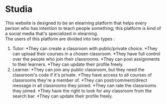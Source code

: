 # Studia
This website is designed to be an elearning platform that helps every person who has intention to teach people something; this platform is kind of a social media that's specialized in elearning.  
The users of this platform are divided into two types :  
1. Tutor:
*They can create a classroom with public/private choice.
*They can upload their courses in a chosen classroom.
*They have full control over the people who join their classrooms.
*They can post assignments to their learners.
*They can update their profile freely.
2. Learner:
*They can join any public classroom, but they need the classroom's code if it's private.
*They have access to all courses of classrooms they're a member of.
*They can post/comment/direct message in all classrooms they joined.
*They can rate the classrooms they joined.
*They have the right to look for any classroom from the search bar.
*They can update their profile freely.
